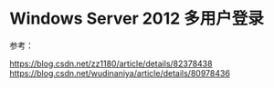 # Windows Server 2012 多用户登录

参考：

https://blog.csdn.net/zz1180/article/details/82378438
https://blog.csdn.net/wudinaniya/article/details/80978436